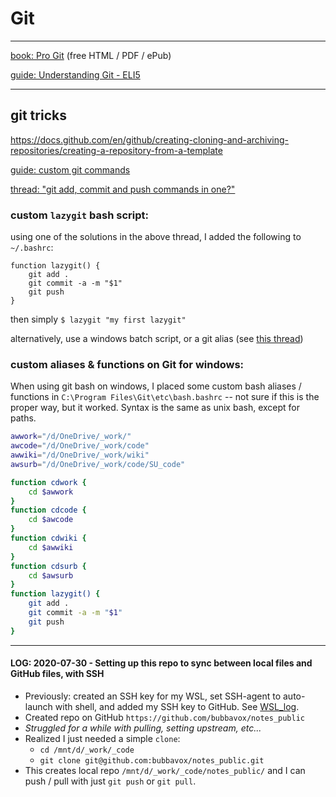 # Git

--------------

[book: Pro Git](https://git-scm.com/book) (free HTML / PDF / ePub)

[guide: Understanding Git - ELI5](https://hackernoon.com/understanding-git-fcffd87c15a3)

--------------

## git tricks

https://docs.github.com/en/github/creating-cloning-and-archiving-repositories/creating-a-repository-from-a-template

[guide: custom git commands](http://thediscoblog.com/blog/2014/03/29/custom-git-commands-in-3-steps/)

[thread: "git add, commit and push commands in one?"](https://stackoverflow.com/questions/19595067/git-add-commit-and-push-commands-in-one)

### custom `lazygit` bash script: 
using one of the solutions in the above thread, I added the following to `~/.bashrc`:
```
function lazygit() {
    git add .
    git commit -a -m "$1"
    git push
}
```
then simply `$ lazygit "my first lazygit"`

alternatively, use a windows batch script, or a git alias (see [this thread](https://stackoverflow.com/questions/39121688/windows-custom-git-commands))

### custom aliases & functions on Git for windows:
When using git bash on windows, I placed some custom bash aliases / functions in `C:\Program Files\Git\etc\bash.bashrc` -- not sure if this is the proper way, but it worked.  Syntax is the same as unix bash, except for paths.
```bash
awwork="/d/OneDrive/_work/"
awcode="/d/OneDrive/_work/code"
awwiki="/d/OneDrive/_work/wiki"
awsurb="/d/OneDrive/_work/code/SU_code"

function cdwork {
    cd $awwork
}
function cdcode {
    cd $awcode
}
function cdwiki {
    cd $awwiki
}
function cdsurb {
    cd $awsurb
}
function lazygit() {
    git add .
    git commit -a -m "$1"
    git push
}
```
--------------

#### LOG: 2020-07-30 - Setting up this repo to sync between local files and GitHub files, with SSH
  - Previously: created an SSH key for my WSL, set SSH-agent to auto-launch with shell, and added my SSH key to GitHub.  See [WSL_log](https://github.com/bubbavox/notes_public/blob/master/WSL_log.md#ssh-setup).
  - Created repo on GitHub `https://github.com/bubbavox/notes_public`
  - _Struggled for a while with pulling, setting upstream, etc..._
  - Realized I just needed a simple `clone`:
    - `cd /mnt/d/_work/_code`
    - `git clone git@github.com:bubbavox/notes_public.git`
  - This creates local repo `/mnt/d/_work/_code/notes_public/` and I can push / pull with just `git push` or `git pull`.


